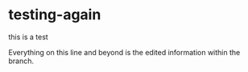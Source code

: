 # testing-again
this is a test 

Everything on this line and beyond is the edited information within the branch. 
